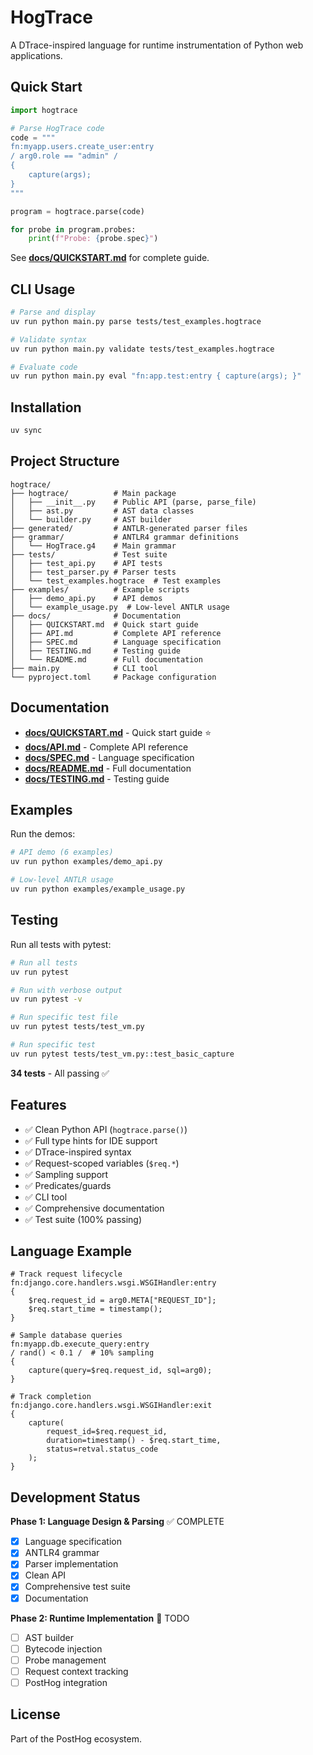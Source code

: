 # HogTrace

A DTrace-inspired language for runtime instrumentation of Python web applications.

## Quick Start

```python
import hogtrace

# Parse HogTrace code
code = """
fn:myapp.users.create_user:entry
/ arg0.role == "admin" /
{
    capture(args);
}
"""

program = hogtrace.parse(code)

for probe in program.probes:
    print(f"Probe: {probe.spec}")
```

See **[docs/QUICKSTART.md](docs/QUICKSTART.md)** for complete guide.

## CLI Usage

```bash
# Parse and display
uv run python main.py parse tests/test_examples.hogtrace

# Validate syntax
uv run python main.py validate tests/test_examples.hogtrace

# Evaluate code
uv run python main.py eval "fn:app.test:entry { capture(args); }"
```

## Installation

```bash
uv sync
```

## Project Structure

```
hogtrace/
├── hogtrace/          # Main package
│   ├── __init__.py    # Public API (parse, parse_file)
│   ├── ast.py         # AST data classes
│   └── builder.py     # AST builder
├── generated/         # ANTLR-generated parser files
├── grammar/           # ANTLR4 grammar definitions
│   └── HogTrace.g4    # Main grammar
├── tests/             # Test suite
│   ├── test_api.py    # API tests
│   ├── test_parser.py # Parser tests
│   └── test_examples.hogtrace  # Test examples
├── examples/          # Example scripts
│   ├── demo_api.py    # API demos
│   └── example_usage.py  # Low-level ANTLR usage
├── docs/              # Documentation
│   ├── QUICKSTART.md  # Quick start guide
│   ├── API.md         # Complete API reference
│   ├── SPEC.md        # Language specification
│   ├── TESTING.md     # Testing guide
│   └── README.md      # Full documentation
├── main.py            # CLI tool
└── pyproject.toml     # Package configuration
```

## Documentation

- **[docs/QUICKSTART.md](docs/QUICKSTART.md)** - Quick start guide ⭐
- **[docs/API.md](docs/API.md)** - Complete API reference
- **[docs/SPEC.md](docs/SPEC.md)** - Language specification
- **[docs/README.md](docs/README.md)** - Full documentation
- **[docs/TESTING.md](docs/TESTING.md)** - Testing guide

## Examples

Run the demos:

```bash
# API demo (6 examples)
uv run python examples/demo_api.py

# Low-level ANTLR usage
uv run python examples/example_usage.py
```

## Testing

Run all tests with pytest:

```bash
# Run all tests
uv run pytest

# Run with verbose output
uv run pytest -v

# Run specific test file
uv run pytest tests/test_vm.py

# Run specific test
uv run pytest tests/test_vm.py::test_basic_capture
```

**34 tests** - All passing ✅

## Features

- ✅ Clean Python API (`hogtrace.parse()`)
- ✅ Full type hints for IDE support
- ✅ DTrace-inspired syntax
- ✅ Request-scoped variables (`$req.*`)
- ✅ Sampling support
- ✅ Predicates/guards
- ✅ CLI tool
- ✅ Comprehensive documentation
- ✅ Test suite (100% passing)

## Language Example

```dtrace
# Track request lifecycle
fn:django.core.handlers.wsgi.WSGIHandler:entry
{
    $req.request_id = arg0.META["REQUEST_ID"];
    $req.start_time = timestamp();
}

# Sample database queries
fn:myapp.db.execute_query:entry
/ rand() < 0.1 /  # 10% sampling
{
    capture(query=$req.request_id, sql=arg0);
}

# Track completion
fn:django.core.handlers.wsgi.WSGIHandler:exit
{
    capture(
        request_id=$req.request_id,
        duration=timestamp() - $req.start_time,
        status=retval.status_code
    );
}
```

## Development Status

**Phase 1: Language Design & Parsing** ✅ COMPLETE

- [x] Language specification
- [x] ANTLR4 grammar
- [x] Parser implementation
- [x] Clean API
- [x] Comprehensive test suite
- [x] Documentation

**Phase 2: Runtime Implementation** 🚧 TODO

- [ ] AST builder
- [ ] Bytecode injection
- [ ] Probe management
- [ ] Request context tracking
- [ ] PostHog integration

## License

Part of the PostHog ecosystem.
